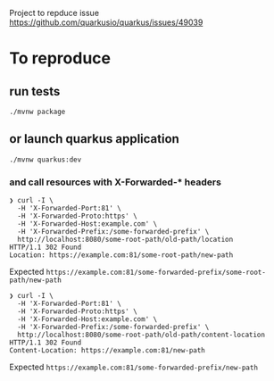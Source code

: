 Project to repduce issue https://github.com/quarkusio/quarkus/issues/49039

# To reproduce 

## run tests

```shell script
./mvnw package
```

## or launch quarkus application

```shell script
./mvnw quarkus:dev
```

### and call resources with X-Forwarded-* headers

```shell script
❯ curl -I \
  -H 'X-Forwarded-Port:81' \
  -H 'X-Forwarded-Proto:https' \
  -H 'X-Forwarded-Host:example.com' \
  -H 'X-Forwarded-Prefix:/some-forwarded-prefix' \
  http://localhost:8080/some-root-path/old-path/location
HTTP/1.1 302 Found
Location: https://example.com:81/some-root-path/new-path
```
Expected `https://example.com:81/some-forwarded-prefix/some-root-path/new-path`

```shell script
❯ curl -I \
  -H 'X-Forwarded-Port:81' \
  -H 'X-Forwarded-Proto:https' \
  -H 'X-Forwarded-Host:example.com' \
  -H 'X-Forwarded-Prefix:/some-forwarded-prefix' \
  http://localhost:8080/some-root-path/old-path/content-location
HTTP/1.1 302 Found
Content-Location: https://example.com:81/new-path
```

Expected `https://example.com:81/some-forwarded-prefix/new-path`
